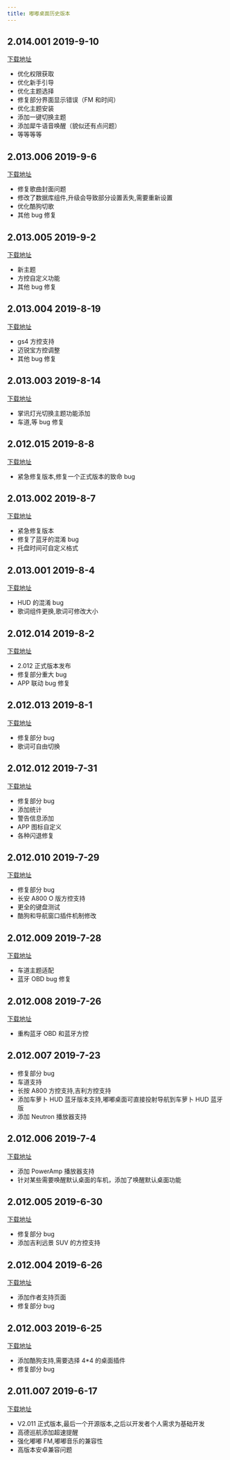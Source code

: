 ```yaml
---
title: 嘟嘟桌面历史版本
---
```


## 2.014.001 2019-9-10

[下载地址](http://car-launcher.dudu-lucky.com:7000/upload/apk/1e067478810c4027b1013c98b0f92f93/temp.apk)

- 优化权限获取
- 优化新手引导
- 优化主题选择
- 修复部分界面显示错误（FM 和时间）
- 优化主题安装
- 添加一键切换主题
- 添加犀牛语音唤醒（貌似还有点问题）
- 等等等等

## 2.013.006 2019-9-6

[下载地址](http://car-launcher.dudu-lucky.com:7000/upload/apk/63aa45c0df1648c1adf53f429e35b148/temp.apk)

- 修复歌曲封面问题
- 修改了数据库组件,升级会导致部分设置丢失,需要重新设置
- 优化酷狗切歌
- 其他 bug 修复

## 2.013.005 2019-9-2

[下载地址](http://car-launcher.dudu-lucky.com:7000/upload/apk/e21061d88ed44adea7651ab6b6f01197/temp.apk)

- 新主题
- 方控自定义功能
- 其他 bug 修复

## 2.013.004 2019-8-19

[下载地址](http://car-launcher.dudu-lucky.com:7000/upload/apk/202ee76b4c414efcbc5589dfaa4359e6/temp.apk)

- gs4 方控支持
- 迈锐宝方控调整
- 其他 bug 修复

## 2.013.003 2019-8-14

[下载地址](http://car-launcher.dudu-lucky.com:7000/upload/apk/6abc47e9ecce4cb09534cc0cd3509869/temp.apk)

- 掌讯灯光切换主题功能添加
- 车道,等 bug 修复

## 2.012.015 2019-8-8

[下载地址](http://car-launcher.dudu-lucky.com:7000/upload/apk/7772534778d441cabc7c57b94a5d01df/temp.apk)

- 紧急修复版本,修复一个正式版本的致命 bug

## 2.013.002 2019-8-7

[下载地址](http://car-launcher.dudu-lucky.com:7000/upload/apk/dfb857220cf14905b7e81ad87efbf531/temp.apk)

- 紧急修复版本
- 修复了蓝牙的混淆 bug
- 托盘时间可自定义格式

## 2.013.001 2019-8-4

[下载地址](http://car-launcher.dudu-lucky.com:7000/upload/apk/45654fadb1ad4084b80a353d427aa176/temp.apk)

- HUD 的混淆 bug
- 歌词组件更换,歌词可修改大小

## 2.012.014 2019-8-2

[下载地址](http://car-launcher.dudu-lucky.com:7000/upload/apk/dcdebe12bcd943ce992ff3c89a27c116/temp.apk)

- 2.012 正式版本发布
- 修复部分重大 bug
- APP 联动 bug 修复

## 2.012.013 2019-8-1

[下载地址](http://car-launcher.dudu-lucky.com:7000/upload/apk/757b7a3182ef407ebf390f3a82735b2d/temp.apk)

- 修复部分 bug
- 歌词可自由切换

## 2.012.012 2019-7-31

[下载地址](http://car-launcher.dudu-lucky.com:7000/upload/apk/1358ba2868b746c99d93003174ec162a/temp.apk)

- 修复部分 bug
- 添加统计
- 警告信息添加
- APP 图标自定义
- 各种闪退修复

## 2.012.010 2019-7-29

[下载地址](http://car-launcher.dudu-lucky.com:7000/upload/apk/e647ca5e0c9c4c229aeabfc7fb1a720c/temp.apk)

- 修复部分 bug
- 长安 A800 O 版方控支持
- 更全的键盘测试
- 酷狗和导航窗口插件机制修改

## 2.012.009 2019-7-28

[下载地址](http://car-launcher.dudu-lucky.com:7000/upload/apk/f3919917e5774c4b8236f90ef2c841b8/temp.apk)

- 车道主题适配
- 蓝牙 OBD bug 修复

## 2.012.008 2019-7-26

[下载地址](http://car-launcher.dudu-lucky.com:7000/upload/apk/5bf5c00e87e44a098e8f4a564fa3aa1b/temp.apk)

- 重构蓝牙 OBD 和蓝牙方控

## 2.012.007 2019-7-23

- 修复部分 bug
- 车道支持
- 长按 A800 方控支持,吉利方控支持
- 添加车萝卜 HUD 蓝牙版本支持,嘟嘟桌面可直接投射导航到车萝卜 HUD 蓝牙版
- 添加 Neutron 播放器支持

## 2.012.006 2019-7-4

[下载地址](http://car-launcher.dudu-lucky.com:7000/upload/apk/457cc4de10ee45839a3cfbe210730d9a/temp.apk)

- 添加 PowerAmp 播放器支持
- 针对某些需要唤醒默认桌面的车机，添加了唤醒默认桌面功能

## 2.012.005 2019-6-30

[下载地址](http://car-launcher.dudu-lucky.com:7000/upload/apk/18bb540f19a6468cb5df2184cccdeeb8/temp.apk)

- 修复部分 bug
- 添加吉利远景 SUV 的方控支持

## 2.012.004 2019-6-26

[下载地址](http://car-launcher.dudu-lucky.com:7000/upload/apk/7159a730df7c4877b0943c0a3c3651e3/temp.apk)

- 添加作者支持页面
- 修复部分 bug

## 2.012.003 2019-6-25

[下载地址](http://car-launcher.dudu-lucky.com:7000/upload/apk/76d798d2a01846d28ddb5d3d2698e0e0/temp.apk)

- 添加酷狗支持,需要选择 4\*4 的桌面插件
- 修复部分 bug

## 2.011.007 2019-6-17

[下载地址](http://car-launcher.dudu-lucky.com:7000/upload/apk/17212d8861a34e8990ab523298a159c3/temp.apk)

- V2.011 正式版本,最后一个开源版本,之后以开发者个人需求为基础开发
- 高德巡航添加超速提醒
- 强化嘟嘟 FM,嘟嘟音乐的兼容性
- 高版本安卓兼容问题

